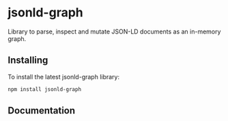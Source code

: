 # jsonld-graph
Library to parse, inspect and mutate JSON-LD documents as an in-memory graph.

## Installing
To install the latest jsonld-graph library:

```bash
npm install jsonld-graph
```

## Documentation
<TBD>
